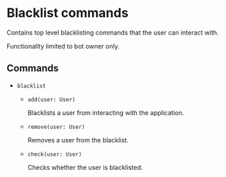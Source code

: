 # Blacklist commands

Contains top level blacklisting commands that the user can interact with.

Functionality limited to bot owner only.

## Commands

- `blacklist`
    - `add(user: User)`
        
        Blacklists a user from interacting with the application.
        
    - `remove(user: User)`
    
        Removes a user from the blacklist.
    
    - `check(user: User)`
    
        Checks whether the user is blacklisted.
